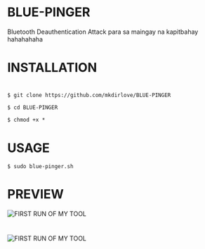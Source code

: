 # BLUE-PINGER
Bluetooth Deauthentication Attack para sa maingay na kapitbahay hahahahaha
#
# INSTALLATION
#
`$ git clone https://github.com/mkdirlove/BLUE-PINGER`

`$ cd BLUE-PINGER`

`$ chmod +x *`
#
# USAGE
`$ sudo blue-pinger.sh`
#
# PREVIEW
![FIRST RUN OF MY TOOL](https://github.com/mkdirlove/BLUE-PINGER/blob/master/1.png)
#
![FIRST RUN OF MY TOOL](https://github.com/mkdirlove/BLUE-PINGER/blob/master/2.gif)
